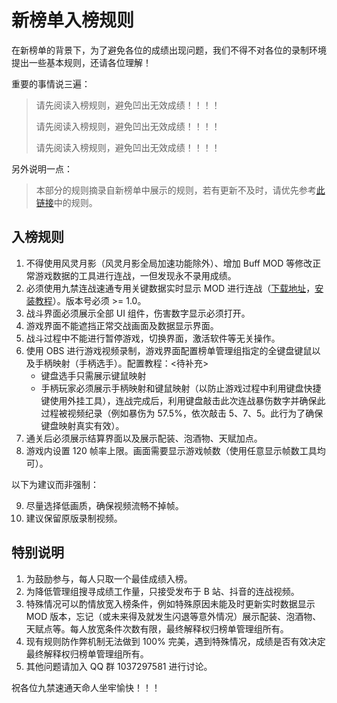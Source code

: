 # 新榜单入榜规则

在新榜单的背景下，为了避免各位的成绩出现问题，我们不得不对各位的录制环境提出一些基本规则，还请各位理解！

重要的事情说三遍：

> 请先阅读入榜规则，避免凹出无效成绩！！！！
>
> 请先阅读入榜规则，避免凹出无效成绩！！！！
>
> 请先阅读入榜规则，避免凹出无效成绩！！！！

另外说明一点：

> 本部分的规则摘录自新榜单中展示的规则，若有更新不及时，请优先参考[此链接](https://docs.qq.com/sheet/DTUhETnNCQ0RoRm9v?tab=1ts630)中的规则。

## 入榜规则

1. 不得使用风灵月影（风灵月影全局加速功能除外）、增加 Buff MOD 等修改正常游戏数据的工具进行连战，一但发现永不录用成绩。
2. 必须使用九禁连战速通专用关键数据实时显示 MOD 进行连战（[下载地址](https://b1.davidingplus.cn/guide/release.html#showinfo)，[安装教程](https://b1.davidingplus.cn/guide/install.html)）。版本号必须 >= 1.0。
3. 战斗界面必须展示全部 UI 组件，伤害数字显示必须打开。
4. 游戏界面不能遮挡正常交战画面及数据显示界面。
5. 战斗过程中不能进行暂停游戏，切换界面，激活软件等无关操作。
6. 使用 OBS 进行游戏视频录制，游戏界面配置榜单管理组指定的全键盘键鼠以及手柄映射（手柄选手）。配置教程：<待补充>
    - 键盘选手只需展示键鼠映射
    - 手柄玩家必须展示手柄映射和键鼠映射（以防止游戏过程中利用键盘快捷键使用外挂工具），连战完成后，利用键盘敲击此次连战暴伤数字并确保此过程被视频纪录（例如暴伤为 57.5%，依次敲击 5、7、5。此行为了确保键盘映射真实有效）。
7. 通关后必须展示结算界面以及展示配装、泡酒物、天赋加点。
8. 游戏内设置 120 帧率上限。画面需要显示游戏帧数（使用任意显示帧数工具均可）。

以下为建议而非强制：

9. 尽量选择低画质，确保视频流畅不掉帧。
10. 建议保留原版录制视频。

## 特别说明

1. 为鼓励参与，每人只取一个最佳成绩入榜。
2. 为降低管理组搜寻成绩工作量，只接受发布于 B 站、抖音的连战视频。
3. 特殊情况可以酌情放宽入榜条件，例如特殊原因未能及时更新实时数据显示 MOD 版本，忘记（或未来得及就发生闪退等意外情况）展示配装、泡酒物、天赋点等。每人放宽条件次数有限，最终解释权归榜单管理组所有。
4. 现有规则防作弊机制无法做到 100% 完美，遇到特殊情况，成绩是否有效决定最终解释权归榜单管理组所有。
5. 其他问题请加入 QQ 群 1037297581 进行讨论。

祝各位九禁速通天命人坐牢愉快！！！

